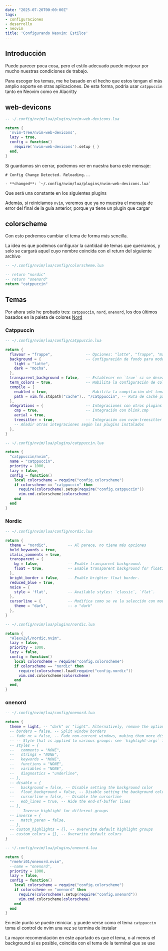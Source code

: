 ```yaml
---
date: "2025-07-20T00:00:00Z"
tags:
- configuraciones
- desarrollo
- neovim
title: 'Configurando Neovim: Estilos'
---
```


## Introducción
Puede parecer poca cosa, pero el estilo adecuado puede mejorar por mucho nuestras condiciones de trabajo. 

Para escoger los temas, me he basado en el hecho que estos tengan el más amplio soporte en otras aplicaciones. De esta forma, podría usar `catppuccin` tanto en Neovim como en Alacritty

## web-devicons
```lua
-- ~/.config/nvim/lua/plugins/nvim-web-devicons.lua

return {
  'nvim-tree/nvim-web-devicons',
  lazy = true, 
  config = function()
    require('nvim-web-devicons').setup { }
  end,
}

```

Si guardamos sin cerrar, podremos ver en nuestra barra este mensaje:
```
# Config Change Detected. Reloading...

- **changed**: `~/.config/nvim/lua/plugins/nvim-web-devicons.lua`
```

Que será una constante en los siguientes plugins

Además, si reiniciamos `nvim`, veremos que ya no muestra el mensaje de error del final de la guía anterior, porque ya tiene un plugin que cargar

## colorscheme
Con esto podremos cambiar el tema de forma más sencilla. 

La idea es que podemos configurar la cantidad de temas que querramos, y solo se cargará aquel cuyo nombre coincida con el return del siguiente archivo

```lua
-- ~/.config/nvim/lua/config/colorscheme.lua

-- return "nordic"
-- return "onenord"
return "catppuccin"
```

## Temas
Por ahora solo he probado tres: `catppuccin`, `nord`, `onenord`, los dos últimos basados en la paleta de colores [Nord](https://www.nordtheme.com/)

### Catppuccin
```lua
-- ~/.config/nvim/lua/config/catppuccin.lua

return {
  flavour = "frappe",               -- Opciones: "latte", "frappe", "macchiato", "mocha"
  background = {                    -- Configuración de fondo para modos claro/oscuro
    light = "latte",
    dark = "mocha",
  },
  transparent_background = false,   -- Establecer en `true` si se desea un fondo transparente
  term_colors = true,               -- Habilita la configuración de colores del terminal
  compile = {
    enabled = true,                 -- Habilita la compilación del tema para un inicio más rápido
    path = vim.fn.stdpath("cache").. "/catppuccin", -- Ruta de caché para el tema compilado
  },
  ntegrations = {                   -- Integraciones con otros plugins para una tematización cohesiva
    cmp = true,                     -- Integración con blink.cmp
    aerial = true,
    treesitter = true,              -- Integración con nvim-treesitter
    -- Añadir otras integraciones según los plugins instalados
  },
}
```

```lua
-- ~/.config/nvim/lua/plugins/catppuccin.lua

return {
  "catppuccin/nvim",
  name = "catppuccin",
  priority = 1000,
  lazy = false,
  config = function()
    local colorscheme = require("config.colorscheme")
    if colorscheme == "catppuccin" then
      require(colorscheme).setup(require("config.catppuccin"))
      vim.cmd.colorscheme(colorscheme)
    end
  end
}
```

### Nordic
```lua
-- ~/.config/nvim/lua/config/nordic.lua

return {
  theme = "nordic",         -- Al parece, no tiene más opciones 
  bold_keywords = true,
  italic_comments = true,
  transparent = {
    bg = false,             -- Enable transparent background.
    float = true,           -- Enable transparent background for floating windows.
  },
  bright_border = false,    -- Enable brighter float border.
  reduced_blue = true,
  noice = {
    style = 'flat',         -- Available styles: `classic`, `flat`.
  },
  cursorline = {            -- Modifica como se ve la selección con mouse
    theme = "dark",         -- o "dark"
  },
}
```

```lua
-- ~/.config/nvim/lua/plugins/nordic.lua

return {
  "AlexvZyl/nordic.nvim",
  lazy = false,
  priority = 1000,
  lazy = false,
  config = function()
    local colorscheme = require("config.colorscheme")
    if colorscheme == "nordic" then
      require(colorscheme).load(require("config.nordic"))
      vim.cmd.colorscheme(colorscheme)
    end
  end,
}
```

### onenord
```lua
-- ~/.config/nvim/lua/config/onenord.lua

return {
  theme = light, -- "dark" or "light". Alternatively, remove the option and set vim.o.background instead
  -- borders = false, -- Split window borders
  -- fade_nc = false, -- Fade non-current windows, making them more distinguishable
  -- -- Style that is applied to various groups: see `highlight-args` for options
  -- styles = {
  --   comments = "NONE",
  --   strings = "NONE",
  --   keywords = "NONE",
  --   functions = "NONE",
  --   variables = "NONE",
  --   diagnostics = "underline",
  -- },
  -- disable = {
  --   background = false, -- Disable setting the background color
  --   float_background = false, -- Disable setting the background color for floating windows
  --   cursorline = false, -- Disable the cursorline
  --   eob_lines = true, -- Hide the end-of-buffer lines
  -- },
  -- -- Inverse highlight for different groups
  -- inverse = {
  --   match_paren = false,
  -- },
  -- custom_highlights = {}, -- Overwrite default highlight groups
  -- custom_colors = {}, -- Overwrite default colors
}

```

```lua
-- ~/.config/nvim/lua/plugins/onenord.lua

return {
  "rmehri01/onenord.nvim",
  --name = "onenord",
  priority = 1000,
  lazy = false,
  config = function()
    local colorscheme = require("config.colorscheme")
    if colorscheme == "onenord" then
      require(colorscheme).setup(require("config.onenord"))
      vim.cmd.colorscheme(colorscheme)
    end
  end
}
```

En este punto se puede reiniciar. y puede verse como el tema `catppuccin` toma el control de nvim una vez se termina de instalar

La mayor recomendación en este apartado es que el tema, o al menos el background si es posible, coincida con el tema de la terminal que se use
